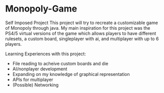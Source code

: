 # Monopoly-Game
Self Imposed Project
This project will try to recreate a customizable game of Monopoly through java.
My main inspiration for this project was the PS4/5 virtual versions of the game
which allows players to have different rulesets, a custom board, singleplayer with
ai, and multiplayer with up to 6 players. 

Learning Experiences with this project:
  - File reading to acheive custom boards and die
  - AI/nonplayer development
  - Expanding on my knowledge of graphical representation
  - APIs for multiplayer
  - (Possible) Networking
